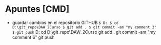 # Apuntes [CMD]
* guardar cambios en el repositorio GITHUB
`
$ D:
$ cd D:\git_repo\DAW_2Curso
$ git add .
$ git commit -am "my comment 3"
$ git push
`
D:
cd D:\git_repo\DAW_2Curso
git add .
git commit -am "my comment 6"
git push